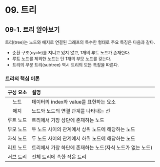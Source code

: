 # 09. 트리

## 09-1. 트리 알아보기

트리(tree)는 노드와 에지로 연결된 그래프의 특수한 형태로 주요 특징은 다음과 같다.

- 순환 구조(cycle)를 지니고 있지 않고, 1개의 루트 노드가 존재한다.
- 루트 노드를 제외한 노드는 단 1개의 부모 노드를 갖는다.
- 트리의 부분 트리(subtree) 역시 트리의 모든 특징을 따른다.

### 트리의 핵심 이론

| 구성 요소 | 설명 |
| :--: | :-- |
| 노드 | 데이터의 index와 value를 표현하는 요소 |
| 에지 | 노드와 노드의 연결 관계를 나타내는 선 |
| 루트 노드 | 트리에서 가장 상단에 존재하는 노드 |
| 부모 노드 | 두 노드 사이의 관계에서 상위 노드에 해당하는 노드 |
| 자식 노드 | 두 노드 사이의 관계에서 하위 노드에 해당하는 노드 |
| 리프 노드 | 트리에서 가장 하단에 존재하는 노드(자식 노드가 없는 노드) |
| 서브 트리 | 전체 트리에 속한 작은 트리 |

